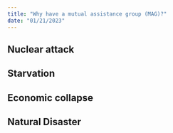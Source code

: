 ```yaml
---
title: "Why have a mutual assistance group (MAG)?"
date: "01/21/2023"
---
```


## Nuclear attack
## Starvation
## Economic collapse
## Natural Disaster
